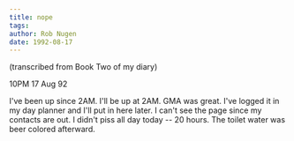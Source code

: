 ```yaml
---
title: nope
tags: 
author: Rob Nugen
date: 1992-08-17
---
```


<p class=note>(transcribed from Book Two of my diary)

<p class=date>10PM 17 Aug 92

<p>I've been up since 2AM.  I'll be up at 2AM.  GMA was great.  I've
logged it in my day planner and I'll put in here later.  I can't see
the page since my contacts are out.  I didn't piss all day today -- 20
hours.  The toilet water was beer colored afterward.
